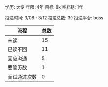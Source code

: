 学历: 大专
年限: 4年
目标: 8k
空档期: 1年

投递时间: 3/08 - 3/12
投递总数: 30
投递平台: boss


| 流程          | 总数          |
| -----------   | ----------- |
| 未读          | 15           |
| 已读不回      | 11            |
| 回应沟通      | 5             |
| 要简历数      | 1             |
| 面试通过次数  | 0             |


